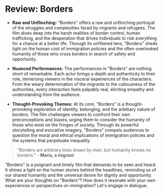# Review: Borders

- **Raw and Unflinching:** "Borders" offers a raw and unflinching portrayal of the struggles and complexities faced by migrants and refugees. The film dives deep into the harsh realities of border control, human trafficking, and the desperation that drives individuals to risk everything for a chance at a better life. Through its unfiltered lens, "Borders" sheds light on the human cost of immigration policies and the often overlooked humanity of those who cross borders in search of safety and opportunity.

- **Nuanced Performances:** The performances in "Borders" are nothing short of remarkable. Each actor brings a depth and authenticity to their role, immersing viewers in the visceral experiences of the characters. From the weary determination of the migrants to the callousness of the authorities, every interaction feels palpably real, eliciting empathy and understanding from the audience.

- **Thought-Provoking Themes:** At its core, "Borders" is a thought-provoking exploration of identity, belonging, and the arbitrary nature of borders. The film challenges viewers to confront their own preconceptions and biases, urging them to consider the humanity of those who exist on the fringes of society. Through its powerful storytelling and evocative imagery, "Borders" compels audiences to question the moral and ethical implications of immigration policies and the systems that perpetuate inequality.

> "Borders are arbitrary lines drawn by men, but humanity knows no borders." - **Maria, a migrant**

"Borders" is a poignant and timely film that demands to be seen and heard. It shines a light on the human stories behind the headlines, reminding us of our shared humanity and the universal desire for dignity and opportunity. What are your thoughts on "Borders"? How does it resonate with your own experiences or perspectives on immigration? Let's engage in dialogue.

